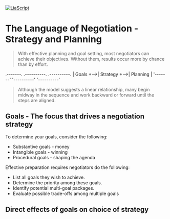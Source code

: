 <!--

author:   Dr. Mark Jacob
email:
version:  0.0.1
language: en
narrator: UK English Female
comment: The Language of Negotiation 04
icon: ./img/TUBAF_Logo_orig_RGB.jpg

-->

[![LiaScript](https://raw.githubusercontent.com/LiaScript/LiaScript/master/badges/course.svg)](https://liascript.github.io/course/?https://github.com/markjjacob/Negotiation/blob/main/TLON_Lecture_04.md)

# The Language of Negotiation - Strategy and Planning

> With effective planning and goal setting, most negotiators can achieve their objectives. Without them, results occur more by chance than by effort.

.-------.   .----------.   .----------.
| Goals +-->| Strategy +-->| Planning |
'-------'   '----------'   '----------'

> Although the model suggests a linear relationship, many begin midway in the sequence and work backward or forward until the steps are aligned.

## Goals - The focus that drives a negotiation strategy

To determine your goals, consider the following:

- Substantive goals - money
- Intangible goals - winning
- Procedural goals - shaping the agenda

Effective preparation requires negotiators do the following:

- List all goals they wish to achieve.
- Determine the priority among these goals.
- Identify potential multi-goal packages.
- Evaluate possible trade-offs among multiple goals

## Direct effects of goals on choice of strategy

